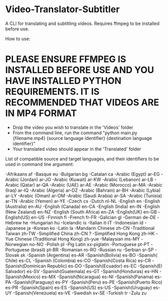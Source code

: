 # Video-Translator-Subtitler
A CLI for translating and subtitling videos. Requires ffmpeg to be installed before use.

How to use:
  # PLEASE ENSURE FFMPEG IS INSTALLED BEFORE USE AND YOU HAVE INSTALLED PYTHON REQUIREMENTS. IT IS RECOMMENDED THAT VIDEOS ARE IN MP4 FORMAT #
  - Drop the video you wish to translate in the 'Videos' folder
  - From the command line, run the command "python main.py {filename.mp4} {source language identifier} {destination language identifier}"
  - Your translated video should appear in the 'Translated' folder
  
List of compatible source and target languages, and their identifiers to be used in command line argument:

-Afrikaans af
-Basque eu
-Bulgarian bg
-Catalan ca
-Arabic (Egypt) ar-EG
-Arabic (Jordan) ar-JO
-Arabic (Kuwait) ar-KW
-Arabic (Lebanon) ar-LB
-Arabic (Qatar) ar-QA
-Arabic (UAE) ar-AE
-Arabic (Morocco) ar-MA
-Arabic (Iraq) ar-IQ
-Arabic (Algeria) ar-DZ
-Arabic (Bahrain) ar-BH
-Arabic (Lybia) ar-LY
-Arabic (Oman) ar-OM
-Arabic (Saudi Arabia) ar-SA
-Arabic (Tunisia) ar-TN
-Arabic (Yemen) ar-YE
-Czech cs
-Dutch nl-NL
-English en
-English (Australia) en-AU
-English (Canada) en-CA
-English (India) en-IN
-English (New Zealand) en-NZ
-English (South Africa) en-ZA
-English(UK) en-GB
-English(US) en-US
-Finnish fi
-French fr-FR
-Galician gl
-German de-DE
-Hebrew he
-Hungarian hu
-Icelandic is
-Italian it-IT
-Indonesian id
-Japanese ja
-Korean ko
-Latin la
-Mandarin Chinese zh-CN
-Traditional Taiwan zh-TW
-Simplified China zh-CN ?
-Simplified Hong Kong zh-HK
-Yue Chinese (Traditional Hong Kong) zh-yue
-Malaysian ms-MY
-Norwegian no-NO
-Polish pl
-Pig Latin xx-piglatin
-Portuguese pt-PT
-Portuguese (brasil) pt-BR
-Romanian ro-RO
-Russian ru
-Serbian sr-SP
-Slovak sk
-Spanish (Argentina) es-AR
-Spanish(Bolivia) es-BO
-Spanish( Chile) es-CL
-Spanish (Colombia) es-CO
-Spanish(Costa Rica) es-CR
-Spanish(Dominican Republic) es-DO
-Spanish(Ecuador) es-EC
-Spanish(El Salvador) es-SV
-Spanish(Guatemala) es-GT
-Spanish(Honduras) es-HN
-Spanish(Mexico) es-MX
-Spanish(Nicaragua) es-NI
-Spanish(Panama) es-PA
-Spanish(Paraguay) es-PY
-Spanish(Peru) es-PE
-Spanish(Puerto Rico) es-PR
-Spanish(Spain) es-ES
-Spanish(US) es-US
-Spanish(Uruguay) es-UY
-Spanish(Venezuela) es-VE
-Swedish sv-SE
-Turkish tr
-Zulu zu

